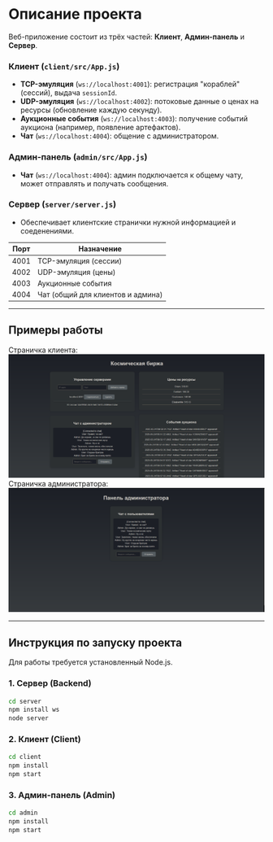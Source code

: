 # Описание проекта

Веб-приложение состоит из трёх частей: **Клиент**, **Админ-панель** и **Сервер**.

### Клиент (`client/src/App.js`)

- **TCP-эмуляция** (`ws://localhost:4001`): регистрация "кораблей" (сессий), выдача `sessionId`.
- **UDP-эмуляция** (`ws://localhost:4002`): потоковые данные о ценах на ресурсы (обновление каждую секунду).
- **Аукционные события** (`ws://localhost:4003`): получение событий аукциона (например, появление артефактов).
- **Чат** (`ws://localhost:4004`): общение с администратором.

### Админ-панель (`admin/src/App.js`)

- **Чат** (`ws://localhost:4004`): админ подключается к общему чату, может отправлять и получать сообщения.

### Сервер (`server/server.js`)

- Обеспечивает клиентские странички нужной информацией и соеденениями.

| Порт  | Назначение                                 |
|-------|--------------------------------------------|
| 4001  | TCP-эмуляция (сессии)                      |
| 4002  | UDP-эмуляция (цены)                        |
| 4003  | Аукционные события                         |
| 4004  | Чат (общий для клиентов и админа)          |

---

## Примеры работы
Страничка клиента:
![Screenshot 1](screenshots/1.png)
Страничка администратора:
![Screenshot 2](screenshots/2.png)

---

## Инструкция по запуску проекта

Для работы требуется установленный Node.js.

### 1. Сервер (Backend)

```bash
cd server
npm install ws
node server
```

### 2. Клиент (Client)

```bash
cd client
npm install
npm start
```

### 3. Админ-панель (Admin)

```bash
cd admin
npm install
npm start
```
